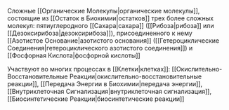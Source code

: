 Сложные [[Органические Молекулы|органические молекулы]], состоящие из [[Остаток в Биохимии|остатков]] трех более сложных молекул: пятиуглеродного [[Сахара|сахара]] ([[Рибоза|рибоза]] или [[Дезоксирибоза|дезоксирибоза]]), присоединенного к нему [[Азотистое Основание|азотистого основания]] ([[Гетероциклические Соединения|гетероциклического азотистого соединения]]) и [[Фосфорная Кислота|фосфорной кислоты]]

Участвуют во многих процессах в [[Клетки|клетках]]: [[Окислительно-Восстановительные Реакции|окислительно-восстановительные реакции]], [[Передача Энергии в Биохимии|передача энергии]], [[Внутриклеточная Сигнализация|внутриклеточная сигнализация]], [[Биосинтетические Реакции|биосинтетические реакции]]